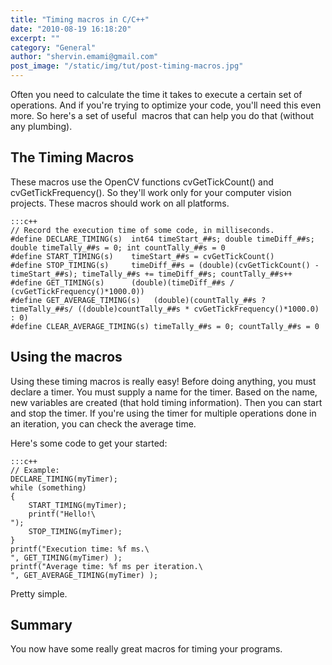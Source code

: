 ```yaml
---
title: "Timing macros in C/C++"
date: "2010-08-19 16:18:20"
excerpt: ""
category: "General"
author: "shervin.emami@gmail.com"
post_image: "/static/img/tut/post-timing-macros.jpg"
---
```

Often you need to calculate the time it takes to execute a certain set of operations. And if you're trying to optimize your code, you'll need this even more. So here's a set of useful  macros that can help you do that (without any plumbing). 

## The Timing Macros

These macros use the OpenCV functions cvGetTickCount() and cvGetTickFrequency(). So they'll work only for your computer vision projects. These macros should work on all platforms. 
    
    :::c++
    // Record the execution time of some code, in milliseconds.
    #define DECLARE_TIMING(s)  int64 timeStart_##s; double timeDiff_##s; double timeTally_##s = 0; int countTally_##s = 0
    #define START_TIMING(s)    timeStart_##s = cvGetTickCount()
    #define STOP_TIMING(s) 	   timeDiff_##s = (double)(cvGetTickCount() - timeStart_##s); timeTally_##s += timeDiff_##s; countTally_##s++
    #define GET_TIMING(s) 	   (double)(timeDiff_##s / (cvGetTickFrequency()*1000.0))
    #define GET_AVERAGE_TIMING(s)   (double)(countTally_##s ? timeTally_##s/ ((double)countTally_##s * cvGetTickFrequency()*1000.0) : 0)
    #define CLEAR_AVERAGE_TIMING(s) timeTally_##s = 0; countTally_##s = 0

## Using the macros

Using these timing macros is really easy! Before doing anything, you must declare a timer. You must supply a name for the timer. Based on the name, new variables are created (that hold timing information). Then you can start and stop the timer. If you're using the timer for multiple operations done in an iteration, you can check the average time.

Here's some code to get your started: 
    
    :::c++
    // Example:
    DECLARE_TIMING(myTimer);
    while (something)
    {
        START_TIMING(myTimer);
        printf("Hello!\
    ");
        STOP_TIMING(myTimer);
    }
    printf("Execution time: %f ms.\
    ", GET_TIMING(myTimer) );
    printf("Average time: %f ms per iteration.\
    ", GET_AVERAGE_TIMING(myTimer) );

Pretty simple. 

## Summary

You now have some really great macros for timing your programs.
